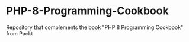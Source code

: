 # PHP-8-Programming-Cookbook
Repository that complements the book "PHP 8 Programming Cookbook" from Packt
